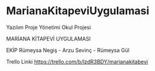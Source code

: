 # MarianaKitapeviUygulamasi
Yazılım Proje Yönetimi Okul Projesi

MARİANA KİTAPEVİ UYGULAMASI

EKİP
Rümeysa Negiş - Arzu Sevinç - Rümeysa Gül 

Trello Linki https://trello.com/b/lzdR3BDY/marianakitabevi
